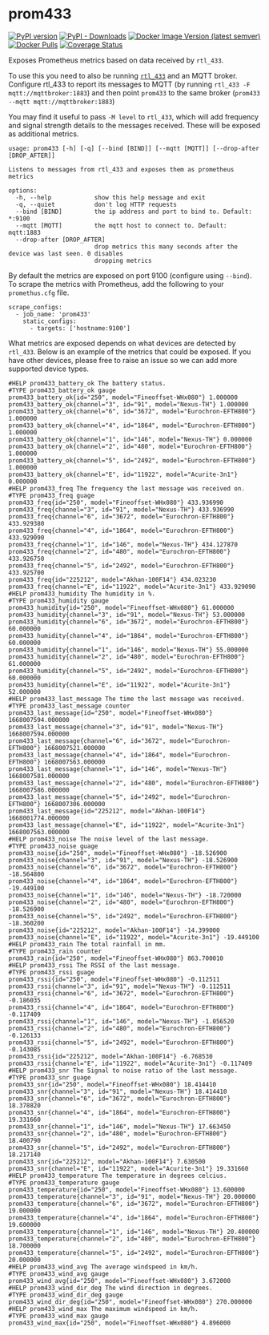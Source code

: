 # prom433

[![PyPI version](https://badge.fury.io/py/prom433.svg)](https://pypi.org/project/prom433/)
[![PyPI - Downloads](https://img.shields.io/pypi/:period/prom433)](https://pypi.org/project/prom433/)
[![Docker Image Version (latest semver)](https://img.shields.io/docker/v/andrewjw/prom433)](https://hub.docker.com/r/andrewjw/prom433)
[![Docker Pulls](https://img.shields.io/docker/pulls/:user/:repo)](https://hub.docker.com/r/andrewjw/prom433)
[![Coverage Status](https://coveralls.io/repos/github/andrewjw/prom433/badge.svg?branch=main)](https://coveralls.io/github/andrewjw/prom433?branch=master)

Exposes Prometheus metrics based on data received by `rtl_433`.

To use this you need to also be running [`rtl_433`](https://github.com/merbanan/rtl_433)
and an MQTT broker. Configure rtl_433 to report its messages to MQTT (by running `rtl_433 -F mqtt://mqttbroker:1883`)
and then point `prom433` to the same broker (`prom433 --mqtt mqtt://mqttbroker:1883`)

You may find it useful to pass `-M level` to `rtl_433`, which will add frequency
and signal strength details to the messages received. These will be exposed as
additional metrics.

```
usage: prom433 [-h] [-q] [--bind [BIND]] [--mqtt [MQTT]] [--drop-after [DROP_AFTER]]

Listens to messages from rtl_433 and exposes them as prometheus metrics

options:
  -h, --help            show this help message and exit
  -q, --quiet           don't log HTTP requests
  --bind [BIND]         the ip address and port to bind to. Default: *:9100
  --mqtt [MQTT]         the mqtt host to connect to. Default: mqtt:1883
  --drop-after [DROP_AFTER]
                        drop metrics this many seconds after the device was last seen. 0 disables
                        dropping metrics
```

By default the metrics are exposed on port 9100 (configure using `--bind`). To
scrape the metrics with Prometheus, add the following to your `promethus.cfg` file.

```
scrape_configs:
  - job_name: 'prom433'
    static_configs:
      - targets: ['hostname:9100']
```

What metrics are exposed depends on what devices are detected by `rtl_433`. Below
is an example of the metrics that could be exposed. If you have other devices, 
please free to raise an issue so we can add more supported device types.

```
#HELP prom433_battery_ok The battery status.
#TYPE prom433_battery_ok gauge 
prom433_battery_ok{id="250", model="Fineoffset-WHx080"} 1.000000
prom433_battery_ok{channel="3", id="91", model="Nexus-TH"} 1.000000
prom433_battery_ok{channel="6", id="3672", model="Eurochron-EFTH800"} 1.000000
prom433_battery_ok{channel="4", id="1864", model="Eurochron-EFTH800"} 1.000000
prom433_battery_ok{channel="1", id="146", model="Nexus-TH"} 0.000000
prom433_battery_ok{channel="2", id="480", model="Eurochron-EFTH800"} 1.000000
prom433_battery_ok{channel="5", id="2492", model="Eurochron-EFTH800"} 1.000000
prom433_battery_ok{channel="E", id="11922", model="Acurite-3n1"} 0.000000
#HELP prom433_freq The frequency the last message was received on.
#TYPE prom433_freq guage 
prom433_freq{id="250", model="Fineoffset-WHx080"} 433.936990
prom433_freq{channel="3", id="91", model="Nexus-TH"} 433.936990
prom433_freq{channel="6", id="3672", model="Eurochron-EFTH800"} 433.929380
prom433_freq{channel="4", id="1864", model="Eurochron-EFTH800"} 433.929090
prom433_freq{channel="1", id="146", model="Nexus-TH"} 434.127870
prom433_freq{channel="2", id="480", model="Eurochron-EFTH800"} 433.926750
prom433_freq{channel="5", id="2492", model="Eurochron-EFTH800"} 433.925700
prom433_freq{id="225212", model="Akhan-100F14"} 434.023230
prom433_freq{channel="E", id="11922", model="Acurite-3n1"} 433.929090
#HELP prom433_humidity The humidity in %.
#TYPE prom433_humidity gauge 
prom433_humidity{id="250", model="Fineoffset-WHx080"} 61.000000
prom433_humidity{channel="3", id="91", model="Nexus-TH"} 53.000000
prom433_humidity{channel="6", id="3672", model="Eurochron-EFTH800"} 60.000000
prom433_humidity{channel="4", id="1864", model="Eurochron-EFTH800"} 60.000000
prom433_humidity{channel="1", id="146", model="Nexus-TH"} 55.000000
prom433_humidity{channel="2", id="480", model="Eurochron-EFTH800"} 61.000000
prom433_humidity{channel="5", id="2492", model="Eurochron-EFTH800"} 60.000000
prom433_humidity{channel="E", id="11922", model="Acurite-3n1"} 52.000000
#HELP prom433_last_message The time the last message was received.
#TYPE prom433_last_message counter 
prom433_last_message{id="250", model="Fineoffset-WHx080"} 1668007594.000000
prom433_last_message{channel="3", id="91", model="Nexus-TH"} 1668007594.000000
prom433_last_message{channel="6", id="3672", model="Eurochron-EFTH800"} 1668007521.000000
prom433_last_message{channel="4", id="1864", model="Eurochron-EFTH800"} 1668007563.000000
prom433_last_message{channel="1", id="146", model="Nexus-TH"} 1668007581.000000
prom433_last_message{channel="2", id="480", model="Eurochron-EFTH800"} 1668007586.000000
prom433_last_message{channel="5", id="2492", model="Eurochron-EFTH800"} 1668007306.000000
prom433_last_message{id="225212", model="Akhan-100F14"} 1668001774.000000
prom433_last_message{channel="E", id="11922", model="Acurite-3n1"} 1668007563.000000
#HELP prom433_noise The noise level of the last message.
#TYPE prom433_noise guage 
prom433_noise{id="250", model="Fineoffset-WHx080"} -18.526900
prom433_noise{channel="3", id="91", model="Nexus-TH"} -18.526900
prom433_noise{channel="6", id="3672", model="Eurochron-EFTH800"} -18.564800
prom433_noise{channel="4", id="1864", model="Eurochron-EFTH800"} -19.449100
prom433_noise{channel="1", id="146", model="Nexus-TH"} -18.720000
prom433_noise{channel="2", id="480", model="Eurochron-EFTH800"} -18.526900
prom433_noise{channel="5", id="2492", model="Eurochron-EFTH800"} -18.360200
prom433_noise{id="225212", model="Akhan-100F14"} -14.399000
prom433_noise{channel="E", id="11922", model="Acurite-3n1"} -19.449100
#HELP prom433_rain The total rainfall in mm.
#TYPE prom433_rain counter 
prom433_rain{id="250", model="Fineoffset-WHx080"} 863.700010
#HELP prom433_rssi The RSSI of the last message.
#TYPE prom433_rssi guage 
prom433_rssi{id="250", model="Fineoffset-WHx080"} -0.112511
prom433_rssi{channel="3", id="91", model="Nexus-TH"} -0.112511
prom433_rssi{channel="6", id="3672", model="Eurochron-EFTH800"} -0.186035
prom433_rssi{channel="4", id="1864", model="Eurochron-EFTH800"} -0.117409
prom433_rssi{channel="1", id="146", model="Nexus-TH"} -1.056520
prom433_rssi{channel="2", id="480", model="Eurochron-EFTH800"} -0.126133
prom433_rssi{channel="5", id="2492", model="Eurochron-EFTH800"} -0.143085
prom433_rssi{id="225212", model="Akhan-100F14"} -6.768530
prom433_rssi{channel="E", id="11922", model="Acurite-3n1"} -0.117409
#HELP prom433_snr The Signal to noise ratio of the last message.
#TYPE prom433_snr guage 
prom433_snr{id="250", model="Fineoffset-WHx080"} 18.414410
prom433_snr{channel="3", id="91", model="Nexus-TH"} 18.414410
prom433_snr{channel="6", id="3672", model="Eurochron-EFTH800"} 18.378820
prom433_snr{channel="4", id="1864", model="Eurochron-EFTH800"} 19.331660
prom433_snr{channel="1", id="146", model="Nexus-TH"} 17.663450
prom433_snr{channel="2", id="480", model="Eurochron-EFTH800"} 18.400790
prom433_snr{channel="5", id="2492", model="Eurochron-EFTH800"} 18.217140
prom433_snr{id="225212", model="Akhan-100F14"} 7.630500
prom433_snr{channel="E", id="11922", model="Acurite-3n1"} 19.331660
#HELP prom433_temperature The temperature in degrees celcius.
#TYPE prom433_temperature gauge 
prom433_temperature{id="250", model="Fineoffset-WHx080"} 13.600000
prom433_temperature{channel="3", id="91", model="Nexus-TH"} 20.000000
prom433_temperature{channel="6", id="3672", model="Eurochron-EFTH800"} 19.000000
prom433_temperature{channel="4", id="1864", model="Eurochron-EFTH800"} 19.600000
prom433_temperature{channel="1", id="146", model="Nexus-TH"} 20.400000
prom433_temperature{channel="2", id="480", model="Eurochron-EFTH800"} 18.700000
prom433_temperature{channel="5", id="2492", model="Eurochron-EFTH800"} 20.000000
#HELP prom433_wind_avg The average windspeed in km/h.
#TYPE prom433_wind_avg gauge 
prom433_wind_avg{id="250", model="Fineoffset-WHx080"} 3.672000
#HELP prom433_wind_dir_deg The wind direction in degrees.
#TYPE prom433_wind_dir_deg gauge 
prom433_wind_dir_deg{id="250", model="Fineoffset-WHx080"} 270.000000
#HELP prom433_wind_max The maximum windspeed in km/h.
#TYPE prom433_wind_max gauge 
prom433_wind_max{id="250", model="Fineoffset-WHx080"} 4.896000
```
